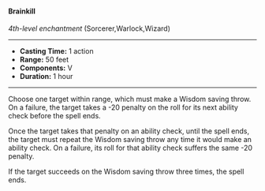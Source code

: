 #### Brainkill
*4th-level enchantment* (Sorcerer,Warlock,Wizard)
___
- **Casting Time:** 1 action
- **Range:** 50 feet
- **Components:** V
- **Duration:** 1 hour
---
Choose one target within range, which must make a Wisdom saving throw. On a failure, the target takes a -20 penalty on the roll for its next ability check before the spell ends.

Once the target takes that penalty on an ability check, until the spell ends, the target must repeat the Wisdom saving throw any time it would make an ability check. On a failure, its roll for that ability check suffers the same -20 penalty.

If the target succeeds on the Wisdom saving throw three times, the spell ends.
